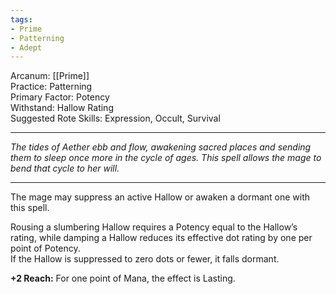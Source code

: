 ```yaml
---
tags:
- Prime
- Patterning
- Adept
---
```


Arcanum: [[Prime]]\
Practice: Patterning\
Primary Factor: Potency\
Withstand: Hallow Rating\
Suggested Rote Skills: Expression, Occult, Survival

---

_The tides of Aether ebb and flow, awakening sacred places and sending them to sleep once more in the cycle of ages. This spell allows the mage to bend that cycle to her will._

---

The mage may suppress an active Hallow or awaken a dormant one with this spell.

Rousing a slumbering Hallow requires a Potency equal to the Hallow’s rating, while damping a Hallow reduces its effective dot rating by one per point of Potency.\
If the Hallow is suppressed to zero dots or fewer, it falls dormant.

**+2 Reach:** For one point of Mana, the effect is Lasting.